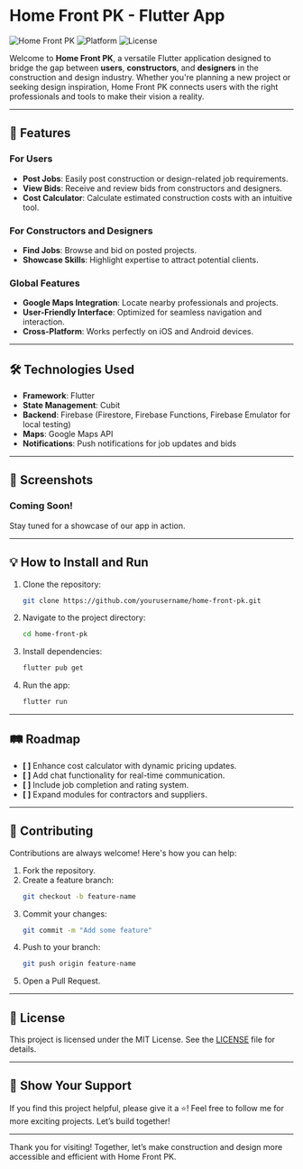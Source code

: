 # Home Front PK - Flutter App

![Home Front PK](https://img.shields.io/badge/Flutter-v3.10.5-blue.svg) ![Platform](https://img.shields.io/badge/Platforms-iOS%20%7C%20Android-orange.svg) ![License](https://img.shields.io/github/license/yourusername/home-front-pk.svg)

Welcome to **Home Front PK**, a versatile Flutter application designed to bridge the gap between **users**, **constructors**, and **designers** in the construction and design industry. Whether you're planning a new project or seeking design inspiration, Home Front PK connects users with the right professionals and tools to make their vision a reality.

---

## 🚀 Features

### **For Users**
- **Post Jobs**: Easily post construction or design-related job requirements.
- **View Bids**: Receive and review bids from constructors and designers.
- **Cost Calculator**: Calculate estimated construction costs with an intuitive tool.

### **For Constructors and Designers**
- **Find Jobs**: Browse and bid on posted projects.
- **Showcase Skills**: Highlight expertise to attract potential clients.

### **Global Features**
- **Google Maps Integration**: Locate nearby professionals and projects.
- **User-Friendly Interface**: Optimized for seamless navigation and interaction.
- **Cross-Platform**: Works perfectly on iOS and Android devices.

---

## 🛠️ Technologies Used

- **Framework**: Flutter
- **State Management**: Cubit
- **Backend**: Firebase (Firestore, Firebase Functions, Firebase Emulator for local testing)
- **Maps**: Google Maps API
- **Notifications**: Push notifications for job updates and bids

---

## 📸 Screenshots

### Coming Soon!
Stay tuned for a showcase of our app in action.

---

## 💡 How to Install and Run

1. Clone the repository:
   ```bash
   git clone https://github.com/yourusername/home-front-pk.git
   ```

2. Navigate to the project directory:
   ```bash
   cd home-front-pk
   ```

3. Install dependencies:
   ```bash
   flutter pub get
   ```

4. Run the app:
   ```bash
   flutter run
   ```

---

## 🛤️ Roadmap

- **[ ]** Enhance cost calculator with dynamic pricing updates.
- **[ ]** Add chat functionality for real-time communication.
- **[ ]** Include job completion and rating system.
- **[ ]** Expand modules for contractors and suppliers.

---

## 🤝 Contributing

Contributions are always welcome! Here's how you can help:

1. Fork the repository.
2. Create a feature branch:
   ```bash
   git checkout -b feature-name
   ```
3. Commit your changes:
   ```bash
   git commit -m "Add some feature"
   ```
4. Push to your branch:
   ```bash
   git push origin feature-name
   ```
5. Open a Pull Request.

---

## 📄 License

This project is licensed under the MIT License. See the [LICENSE](LICENSE) file for details.

---

## 🌟 Show Your Support

If you find this project helpful, please give it a ⭐! Feel free to follow me for more exciting projects. Let’s build together!

---



Thank you for visiting! Together, let’s make construction and design more accessible and efficient with Home Front PK.

